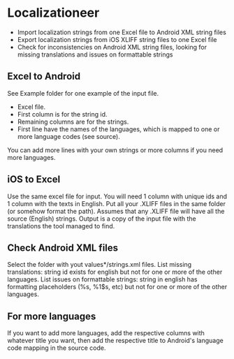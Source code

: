 # Localizationeer
- Import localization strings from one Excel file to Android XML string files
- Export localization strings from iOS XLIFF string files to one Excel file
- Check for inconsistencies on Android XML string files, looking for missing translations and issues on formattable strings

## Excel to Android
See Example folder for one example of the input file.
- Excel file.
- First column is for the string id.
- Remaining columns are for the strings.
- First line have the names of the languages, which is mapped to one or more language codes (see source).

You can add more lines with your own strings or more columns if you need more languages.

## iOS to Excel
Use the same excel file for input.
You will need 1 column with unique ids and 1 column with the texts in English.
Put all your .XLIFF files in the same folder (or somehow format the path).
Assumes that any .XLIFF file will have all the source (English) strings.
Output is a copy of the input file with the translations the tool managed to find.

## Check Android XML files
Select the folder with yout values*/strings.xml files.
List missing translations: string id exists for english but not for one or more of the other languages.
List issues on formattable strings: string in english has formatting placeholders (%s, %1$s, etc) but not for one or more of the other languages.

## For more languages
If you want to add more languages, add the respective columns with whatever title you want, then add the respective title to Android's language code mapping in the source code.
